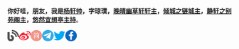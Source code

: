 **你好哇，朋友，我是[杨轩帅](https://aboutme.lovejade.cn/)，字琼璞，[晚晴幽草轩轩主](https://www.jeffjade.com)，[倾城之链城主](https://nicelinks.site)，[静轩之别苑阁主](https://quickapp.lovejade.cn/)，[悠然宜想亭主持](https://forum.lovejade.cn/)**。


<a href="https://www.jeffjade.com">
  <img align="left" alt="杨琼璞 | 晚晴幽草轩" width="26px" src="https://github.com/nicejade/nicejade/blob/master/icon/blog.svg" />
</a>
<a href="https://weibo.com/jeffjade">
  <img align="left" alt="杨琼璞 | 新浪微博" width="26px" src="https://github.com/nicejade/nicejade/blob/master/icon/weibo.svg" />
</a>
<a href="https://www.jianshu.com/u/9aae3d8f4c3d">
  <img align="left" alt="杨琼璞 | 简书" width="26px" src="https://github.com/nicejade/nicejade/blob/master/icon/jianshu.svg" />
</a >
<a href="https://t.me/nicejade">
  <img align="left" alt="杨琼璞 | 电报" width="26px" src="https://github.com/nicejade/nicejade/blob/master/icon/telegram.svg" />
</a>
<a href="https://twitter.com/nicejadeyang">
  <img align="left" alt="杨琼璞 | Twitter" width="26px" src="https://github.com/nicejade/nicejade/blob/master/icon/twitter.svg" />
</a>
<a href="https://www.facebook.com/nice.jade.yang">
  <img align="left" alt="杨琼璞 | Facebook" width="26px" src="https://github.com/nicejade/nicejade/blob/master/icon/facebook.svg" />
</a>
